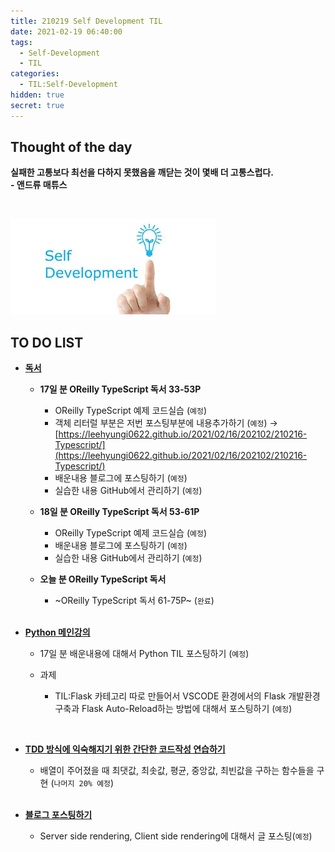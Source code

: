 ```yaml
---
title: 210219 Self Development TIL
date: 2021-02-19 06:40:00
tags:
  - Self-Development
  - TIL
categories:
  - TIL:Self-Development
hidden: true
secret: true
---
```


## **Thought of the day**

**실패한 고통보다 최선을 다하지 못했음을 깨닫는 것이 몇배 더 고통스럽다.**<br/> **- 앤드류 매튜스**

<br/>

![](/images/post_images/self_development_logo.jpg)

## **TO DO LIST**

- <ins>**독서**</ins>

  - **17일 분 OReilly TypeScript 독서 33-53P**

    - OReilly TypeScript 예제 코드실습 (`예정`)
    - 객체 리터럴 부분은 저번 포스팅부분에 내용추가하기 (`예정`)
      → [https://leehyungi0622.github.io/2021/02/16/202102/210216-Typescript/](https://leehyungi0622.github.io/2021/02/16/202102/210216-Typescript/)
    - 배운내용 블로그에 포스팅하기 (`예정`)
    - 실습한 내용 GitHub에서 관리하기 (`예정`)

  <!-- more -->

  - **18일 분 OReilly TypeScript 독서 53-61P**

    - OReilly TypeScript 예제 코드실습 (`예정`)
    - 배운내용 블로그에 포스팅하기 (`예정`)
    - 실습한 내용 GitHub에서 관리하기 (`예정`)

  - **오늘 분 OReilly TypeScript 독서**

    - ~OReilly TypeScript 독서 61-75P~ (`완료`)

    <br/>

- <ins>**Python 메인강의**</ins>

  - 17일 분 배운내용에 대해서 Python TIL 포스팅하기 (`예정`)
  - 과제

    - TIL:Flask 카테고리 따로 만들어서 VSCODE 환경에서의 Flask 개발환경 구축과 Flask Auto-Reload하는 방법에 대해서 포스팅하기 (`예정`)

      <br/>

- <ins>**TDD 방식에 익숙해지기 위한 간단한 코드작성 연습하기**</ins>

  - 배열이 주어졌을 때 최댓값, 최솟값, 평균, 중앙값, 최빈값을 구하는 함수들을 구현 (`나머지 20% 예정`)

  <br/>

- <ins>**블로그 포스팅하기**</ins>

  - Server side rendering, Client side rendering에 대해서 글 포스팅(`예정`)
